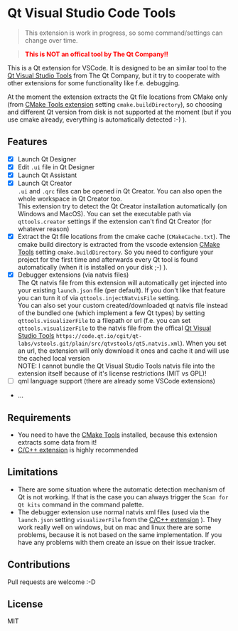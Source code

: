 # Qt Visual Studio Code Tools

> This extension is work in progress, so some command/settings can change over time.

> <span style="color:red; font-weight:bold;">This is NOT an offical tool by The Qt Company!!</span>

This is a Qt extension for VSCode. It is designed to be an similar tool to the [Qt Visual Studio Tools](https://marketplace.visualstudio.com/items?itemName=TheQtCompany.QtVisualStudioTools-19123) from The Qt Company, but it try to cooperate with other extensions for some functionality like f.e. debugging.

At the moment the extension extracts the Qt file locations from CMake only (from [CMake Tools extension](https://marketplace.visualstudio.com/items?itemName=ms-vscode.cmake-tools) setting `cmake.buildDirectory`), so choosing and different Qt version from disk is not supported at the moment (but if you use cmake already, everything is automatically detected :-) ).

## Features
* [x] Launch Qt Designer
* [x] Edit `.ui` file in Qt Designer
* [x] Launch Qt Assistant
* [x] Launch Qt Creator<br>
  `.ui` and `.qrc` files can be opened in Qt Creator. You can also open the whole workspace in Qt Creator too.<br>
  This extension try to detect the Qt Creator installation automatically (on Windows and MacOS). You can set the executable path via `qttools.creator` settings if the extension can't find Qt Creator (for whatever reason)
* [x] Extract the Qt file locations from the cmake cache (`CMakeCache.txt`). The cmake build directory is extracted from the vscode extension [CMake Tools](https://marketplace.visualstudio.com/items?itemName=ms-vscode.cmake-tools) setting `cmake.buildDirectory`. 
  So you need to configure your project for the first time and afterwards every Qt tool is found automatically (when it is installed on your disk ;-) ).
* [x] Debugger extensions (via natvis files)<br>
  The Qt natvis file from this extension will automatically get injected into your existing `launch.json` file (per default). If you don't like that feature you can turn it of via `qttools.injectNatvisFile` setting.<br>
  You can also set your custom created/downloaded qt natvis file instead of the bundled one (which implement a few Qt types) by setting `qttools.visualizerFile` to a filepath or url (f.e. you can set `qttools.visualizerFile` to the natvis file from the offical [Qt Visual Studio Tools](https://code.qt.io/cgit/qt-labs/vstools.git/tree/src/qtvstools/qt5.natvis.xml) `https://code.qt.io/cgit/qt-labs/vstools.git/plain/src/qtvstools/qt5.natvis.xml`). When you set an url, the extension will only download it ones and cache it and will use the cached local version<br>
  NOTE: I cannot bundle the Qt Visual Studio Tools natvis file into the extension itself because of it's license restrictions (MIT vs GPL)!
* [ ] qml language support (there are already some VSCode extensions)
* ...

## Requirements
* You need to have the [CMake Tools](https://marketplace.visualstudio.com/items?itemName=ms-vscode.cmake-tools) installed, because this extension extracts some data from it!
* [C/C++ extension](https://marketplace.visualstudio.com/items?itemName=ms-vscode.cpptools) is highly recommended

## Limitations
* There are some situation where the automatic detection mechanism of Qt is not working. If that is the case you can always trigger the `Scan for Qt kits` command in the command palette.
* The debugger extension use normal natvis xml files (used via the `launch.json` setting `visualizerFile` from the [C/C++ extension](https://marketplace.visualstudio.com/items?itemName=ms-vscode.cpptools) ). They work really well on windows, but on mac and linux there are some problems, because it is not based on the same implementation. If you have any problems with them create an issue on their issue tracker.

## Contributions
Pull requests are welcome :-D

## License
MIT
